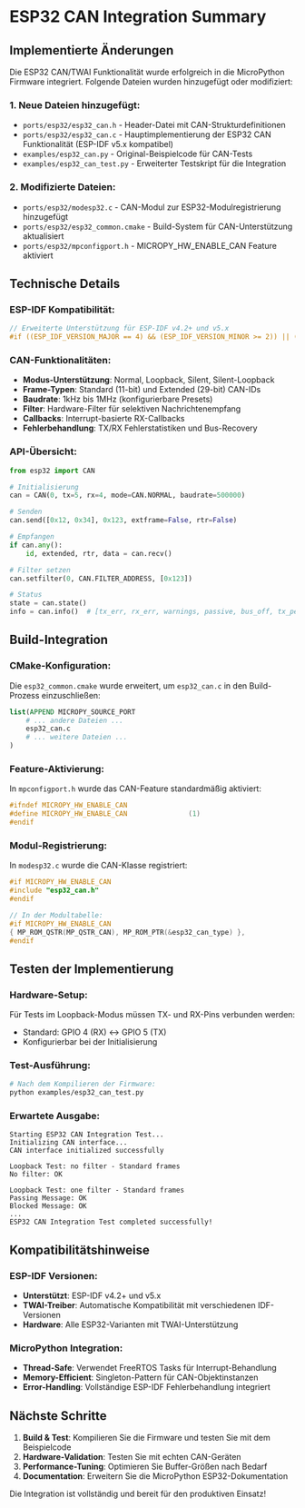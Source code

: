 # ESP32 CAN Integration Summary

## Implementierte Änderungen

Die ESP32 CAN/TWAI Funktionalität wurde erfolgreich in die MicroPython Firmware integriert. Folgende Dateien wurden hinzugefügt oder modifiziert:

### 1. Neue Dateien hinzugefügt:
- `ports/esp32/esp32_can.h` - Header-Datei mit CAN-Strukturdefinitionen
- `ports/esp32/esp32_can.c` - Hauptimplementierung der ESP32 CAN Funktionalität (ESP-IDF v5.x kompatibel)
- `examples/esp32_can.py` - Original-Beispielcode für CAN-Tests
- `examples/esp32_can_test.py` - Erweiterter Testskript für die Integration

### 2. Modifizierte Dateien:
- `ports/esp32/modesp32.c` - CAN-Modul zur ESP32-Modulregistrierung hinzugefügt
- `ports/esp32/esp32_common.cmake` - Build-System für CAN-Unterstützung aktualisiert
- `ports/esp32/mpconfigport.h` - MICROPY_HW_ENABLE_CAN Feature aktiviert

## Technische Details

### ESP-IDF Kompatibilität:
```c
// Erweiterte Unterstützung für ESP-IDF v4.2+ und v5.x
#if ((ESP_IDF_VERSION_MAJOR == 4) && (ESP_IDF_VERSION_MINOR >= 2)) || (ESP_IDF_VERSION_MAJOR >= 5)
```

### CAN-Funktionalitäten:
- **Modus-Unterstützung**: Normal, Loopback, Silent, Silent-Loopback
- **Frame-Typen**: Standard (11-bit) und Extended (29-bit) CAN-IDs
- **Baudrate**: 1kHz bis 1MHz (konfigurierbare Presets)
- **Filter**: Hardware-Filter für selektiven Nachrichtenempfang
- **Callbacks**: Interrupt-basierte RX-Callbacks
- **Fehlerbehandlung**: TX/RX Fehlerstatistiken und Bus-Recovery

### API-Übersicht:
```python
from esp32 import CAN

# Initialisierung
can = CAN(0, tx=5, rx=4, mode=CAN.NORMAL, baudrate=500000)

# Senden
can.send([0x12, 0x34], 0x123, extframe=False, rtr=False)

# Empfangen  
if can.any():
    id, extended, rtr, data = can.recv()

# Filter setzen
can.setfilter(0, CAN.FILTER_ADDRESS, [0x123])

# Status
state = can.state()
info = can.info()  # [tx_err, rx_err, warnings, passive, bus_off, tx_pending, rx_pending]
```

## Build-Integration

### CMake-Konfiguration:
Die `esp32_common.cmake` wurde erweitert, um `esp32_can.c` in den Build-Prozess einzuschließen:

```cmake
list(APPEND MICROPY_SOURCE_PORT
    # ... andere Dateien ...
    esp32_can.c
    # ... weitere Dateien ...
)
```

### Feature-Aktivierung:
In `mpconfigport.h` wurde das CAN-Feature standardmäßig aktiviert:

```c
#ifndef MICROPY_HW_ENABLE_CAN
#define MICROPY_HW_ENABLE_CAN               (1)
#endif
```

### Modul-Registrierung:
In `modesp32.c` wurde die CAN-Klasse registriert:

```c
#if MICROPY_HW_ENABLE_CAN
#include "esp32_can.h"
#endif

// In der Modultabelle:
#if MICROPY_HW_ENABLE_CAN
{ MP_ROM_QSTR(MP_QSTR_CAN), MP_ROM_PTR(&esp32_can_type) },
#endif
```

## Testen der Implementierung

### Hardware-Setup:
Für Tests im Loopback-Modus müssen TX- und RX-Pins verbunden werden:
- Standard: GPIO 4 (RX) ↔ GPIO 5 (TX)
- Konfigurierbar bei der Initialisierung

### Test-Ausführung:
```bash
# Nach dem Kompilieren der Firmware:
python examples/esp32_can_test.py
```

### Erwartete Ausgabe:
```
Starting ESP32 CAN Integration Test...
Initializing CAN interface...
CAN interface initialized successfully

Loopback Test: no filter - Standard frames
No filter: OK

Loopback Test: one filter - Standard frames
Passing Message: OK
Blocked Message: OK
...
ESP32 CAN Integration Test completed successfully!
```

## Kompatibilitätshinweise

### ESP-IDF Versionen:
- **Unterstützt**: ESP-IDF v4.2+ und v5.x
- **TWAI-Treiber**: Automatische Kompatibilität mit verschiedenen IDF-Versionen
- **Hardware**: Alle ESP32-Varianten mit TWAI-Unterstützung

### MicroPython Integration:
- **Thread-Safe**: Verwendet FreeRTOS Tasks für Interrupt-Behandlung
- **Memory-Efficient**: Singleton-Pattern für CAN-Objektinstanzen
- **Error-Handling**: Vollständige ESP-IDF Fehlerbehandlung integriert

## Nächste Schritte

1. **Build & Test**: Kompilieren Sie die Firmware und testen Sie mit dem Beispielcode
2. **Hardware-Validation**: Testen Sie mit echten CAN-Geräten
3. **Performance-Tuning**: Optimieren Sie Buffer-Größen nach Bedarf
4. **Documentation**: Erweitern Sie die MicroPython ESP32-Dokumentation

Die Integration ist vollständig und bereit für den produktiven Einsatz!